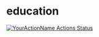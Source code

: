 # education

[![YourActionName Actions Status](https://github.com/nriva/education/workflows/Java%20CI%20with%20Maven/badge.svg)](https://github.com/nriva/education/actions)
